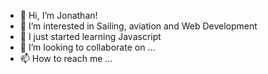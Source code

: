 - 👋 Hi, I’m Jonathan!
- 👀 I’m interested in Sailing, aviation and Web Development
- 🌱 I just started learning Javascript
- 💞️ I’m looking to collaborate on ...
- 📫 How to reach me ...

<!---
jonohanekom/jonohanekom is a ✨ special ✨ repository because its `README.md` (this file) appears on your GitHub profile.
You can click the Preview link to take a look at your changes.
--->
